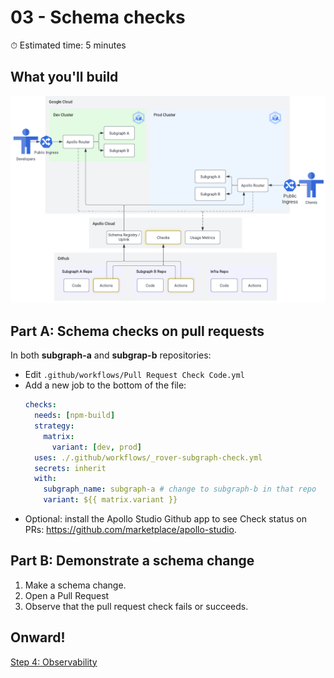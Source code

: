 # 03 - Schema checks

⏱ Estimated time: 5 minutes

## What you'll build

![Architecture diagram of the supergraph](diagram.png)

## Part A: Schema checks on pull requests

In both **subgraph-a** and **subgrap-b** repositories:

- Edit `.github/workflows/Pull Request Check Code.yml`
- Add a new job to the bottom of the file:
  ```yaml
  checks:
    needs: [npm-build]
    strategy:
      matrix:
        variant: [dev, prod]
    uses: ./.github/workflows/_rover-subgraph-check.yml
    secrets: inherit
    with:
      subgraph_name: subgraph-a # change to subgraph-b in that repo
      variant: ${{ matrix.variant }}
  ```
- Optional: install the Apollo Studio Github app to see Check status on PRs: https://github.com/marketplace/apollo-studio.

## Part B: Demonstrate a schema change

1. Make a schema change.
2. Open a Pull Request
3. Observe that the pull request check fails or succeeds.

## Onward!

[Step 4: Observability](../04-observability/)
